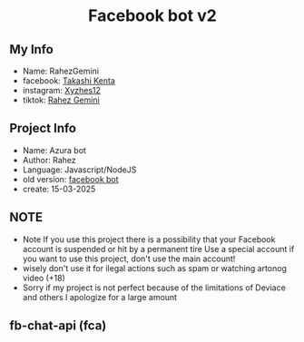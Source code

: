 <h1 align="center">Facebook bot v2</h1>

## My Info

- Name: RahezGemini
- facebook: [Takashi Kenta](https://facebook.com/RahezXWibu)
- instagram: [Xyzhes12](instagram.com/@Xyzhes12)
- tiktok: [Rahez Gemini](tiktok.com/@rahezgemini)

## Project Info

- Name: Azura bot
- Author: Rahez
- Language: Javascript/NodeJS
- old version: [facebook bot](https://github.com/RahezGemini/facebook-bot)
- create: 15-03-2025

## NOTE

- Note If you use this project there is a possibility that your Facebook account is suspended or hit by a permanent tire Use a special account if you want to use this project, don't use the main account!
- wisely don't use it for ilegal actions such as spam or watching artonog video (+18)
- Sorry if my project is not perfect because of the limitations of Deviace and others I apologize for a large amount

## fb-chat-api (fca)
